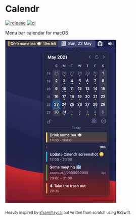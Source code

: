 # Calendr
[![release](https://img.shields.io/github/v/release/pakerwreah/Calendr)](https://github.com/pakerwreah/Calendr/releases/latest)
[![ci](https://github.com/pakerwreah/Calendr/workflows/Unit%20Tests/badge.svg)](https://github.com/pakerwreah/Calendr/actions)

Menu bar calendar for macOS

<img width="350" src="screenshots/calendar.png" title="Calendar" />

<sub>Heavily inspired by [sfsam/Itsycal](https://github.com/sfsam/Itsycal) but written from scratch using RxSwift.</sub>
